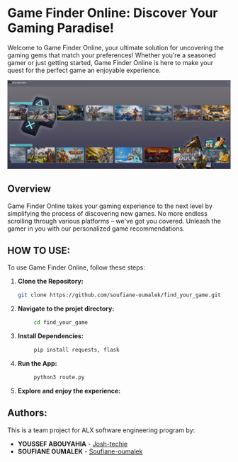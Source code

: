 # Game Finder Online: Discover Your Gaming Paradise!

Welcome to Game Finder Online, your ultimate solution for uncovering the gaming gems that match your preferences! Whether you're a seasoned gamer or just getting started, Game Finder Online is here to make your quest for the perfect game an enjoyable experience.

![Alt text](image.png)

## Overview

Game Finder Online takes your gaming experience to the next level by simplifying the process of discovering new games. No more endless scrolling through various platforms – we've got you covered. Unleash the gamer in you with our personalized game recommendations.

## HOW TO USE:
To use Game Finder Online, follow these steps:

1. **Clone the Repository:**
   ```bash
   git clone https://github.com/soufiane-oumalek/find_your_game.git
   ```
2. **Navigate to the projet directory:**
   ```bash
        cd find_your_game
   ```
3. **Install Dependencies:**
   ```bash
        pip install requests, flask
   ```
4. **Run the App:**
   ```bash
        python3 route.py
   ```

5. **Explore and enjoy the experience:**


## Authors:

This is a team project for ALX software engineering program by:

- **YOUSSEF ABOUYAHIA** - [Josh-techie](https://github.com/Josh-techie)
- **SOUFIANE OUMALEK** - [Soufiane-oumalek](https://github.com/soufiane-oumalek)


